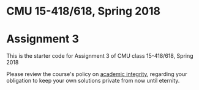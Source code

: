 # CMU 15-418/618, Spring 2018

# Assignment 3

This is the starter code for Assignment 3 of CMU class 15-418/618, Spring 2018

Please review the course's policy on [academic
integrity](http://www.cs.cmu.edu/~418/academicintegrity.html),
regarding your obligation to keep your own solutions private from now
until eternity.
